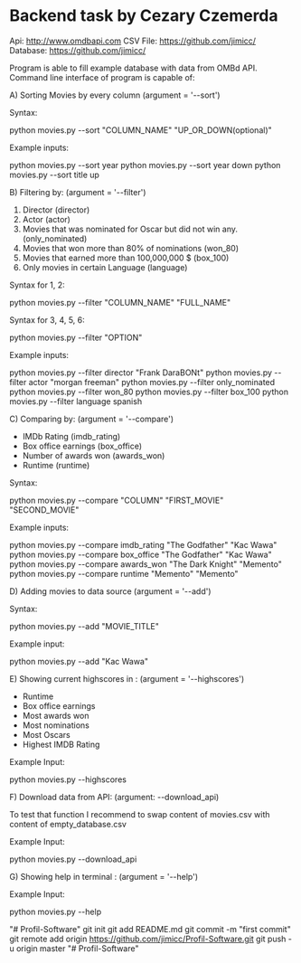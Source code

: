 # Backend task by Cezary Czemerda 

Api: http://www.omdbapi.com
CSV File: https://github.com/jimicc/
Database: https://github.com/jimicc/

Program is able to fill example database with data from OMBd API. 
Command line interface of program is capable of:

A) Sorting Movies by every column (argument = '--sort')

Syntax:

python movies.py --sort "COLUMN_NAME" "UP_OR_DOWN(optional)"
 
Example inputs:
 
python movies.py --sort year
python movies.py --sort year down
python movies.py --sort title up
 
B) Filtering by: (argument = '--filter')
1. Director (director)
2. Actor (actor)
3. Movies that was nominated  for Oscar but did not win any. (only_nominated)
4. Movies that won more than 80% of nominations (won_80)
5. Movies that earned more than 100,000,000 $ (box_100)
6. Only movies in certain Language (language)

Syntax for 1, 2:

python movies.py --filter "COLUMN_NAME" "FULL_NAME"

Syntax for 3, 4, 5, 6:

python movies.py --filter "OPTION" 
 
Example inputs:
 
python movies.py --filter director "Frank DaraBONt"
python movies.py --filter actor "morgan freeman"
python movies.py --filter only_nominated
python movies.py --filter won_80
python movies.py --filter box_100
python movies.py --filter language spanish
 
C) Comparing by: (argument = '--compare')
- IMDb Rating (imdb_rating)
- Box office earnings (box_office)
- Number of awards won (awards_won)
- Runtime (runtime)

Syntax:

python movies.py --compare "COLUMN" "FIRST_MOVIE" "SECOND_MOVIE" 
 
Example inputs:
 
python movies.py --compare imdb_rating "The Godfather" "Kac Wawa"
python movies.py --compare box_office "The Godfather" "Kac Wawa"
python movies.py --compare awards_won "The Dark Knight" "Memento"
python movies.py --compare runtime "Memento" "Memento"
 
D) Adding movies to data source (argument = '--add')

Syntax:

python movies.py --add "MOVIE_TITLE"

Example input:
 
python movies.py --add "Kac Wawa"
 
E) Showing current highscores in : (argument = '--highscores')
- Runtime
- Box office earnings
- Most awards won
- Most nominations
- Most Oscars
- Highest IMDB Rating
 
Example Input:
 
python movies.py --highscores

F) Download data from API: (argument: --download_api)

To test that function I recommend to swap content of movies.csv with content of empty_database.csv

Example Input:
 
python movies.py --download_api


G) Showing help in terminal : (argument = '--help')
 
Example Input:
 
python movies.py --help

"# Profil-Software"  git init git add README.md git commit -m "first commit" git remote add origin https://github.com/jimicc/Profil-Software.git git push -u origin master
"# Profil-Software" 

